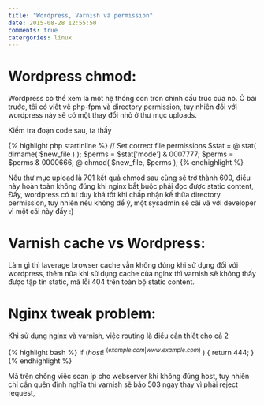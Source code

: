 ```yaml
---
title: "Wordpress, Varnish và permission"
date: 2015-08-28 12:55:50
comments: true
catergories: linux
---
```

# Wordpress chmod:

Wordpress có thể xem là một hệ thống con tron chính cấu trúc của nó. Ở
bài trước, tôi có viết về php-fpm và directory permission, tuy nhiên đối
với wordpress này sẽ có một thay đổi nhỏ ở thư mục uploads.

Kiểm tra đoạn code sau, ta thấy

{% highlight php startinline %}
// Set correct file permissions
$stat = @ stat( dirname( $new_file ) );
$perms = $stat['mode'] & 0007777;
$perms = $perms & 0000666;
@ chmod( $new_file, $perms );
{% endhighlight %}

Nếu thư mục upload là 701 kết quả chmod sau cùng sẽ trở thành 600, điểu
này hoàn toàn không đúng khi nginx bắt buộc phải đọc được static
content,
Đấy, wordpress có tư duy khá tốt khi chấp nhận kế thừa directory
permission, tuy nhiên nếu không để ý, một sysadmin sẽ cãi vã với
developer vì một cái này đấy :)

# Varnish cache vs Wordpress:

Làm gì thì laverage browser cache vẫn không đúng khi sử dụng đối với
wordpress, thêm nữa khi sử dụng cache của nginx thì varnish sẽ không
thấy được tập tin static, mã lỗi 404 trên toàn bộ static content.

# Nginx tweak problem:

Khi sử dụng nginx và varnish, việc routing là điểu cần thiết cho cả 2

{% highlight bash %}
if ($host !~ ^(example.com|www.example.com)$ ) {
          return 444;
}
{% endhighlight %}

Mã trên chống việc scan ip cho webserver khi không đúng host, tuy nhiên
chỉ cần quên định nghĩa thì varnish sẽ báo 503 ngay thay vì phải reject
request,

